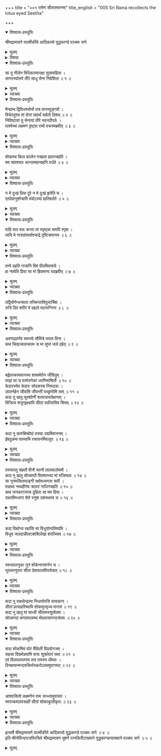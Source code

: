 +++
title = "००५ रामेण सीतास्मरणम्"
title_english = "005 Sri Rama recollects the lotus eyed Seetha"

+++

<details open><summary>विश्वास-प्रस्तुतिः</summary>

श्रीमद्रामायणे वाल्मीकीये आदिकाव्ये युद्धकाण्डे पञ्चमः सर्गः
</details>

<details><summary>मूलम्</summary>

श्रीमद्रामायणे वाल्मीकीये आदिकाव्ये युद्धकाण्डे पञ्चमः सर्गः
</details>

<details><summary>विषयाः</summary>

समुद्रवेलावलोकनाद्युद्दीपकसमुद्दीपित विरहशोकेनरामेण लक्ष्मणप्रति सीतामुद्दिश्य -सपरिशोचनंबहुधाविलापः ॥ १ ॥ तथा लक्ष्मणसमाश्वासितेनतेन सायंसन्ध्योपासनम् ॥ २ ॥

</details>

<details open><summary>विश्वास-प्रस्तुतिः</summary>

सा तु नीलेन विधिवत्स्वारक्षा सुसमाहिता ।  
सागरस्योत्तरे तीरे साधु सेना निवेशिता ॥ १ ॥
</details>

<details><summary>मूलम्</summary>

सा तु नीलेन विधिवत्स्वारक्षा सुसमाहिता ।  
सागरस्योत्तरे तीरे साधु सेना निवेशिता ॥ १ ॥
</details>

<details><summary>व्याख्या</summary>

एवं कृतज्ञत्वमित्रानुरोधित्वपरीक्ष्यकारित्वमहोत्सा हत्वादयः शरण्यत्वौपयिका रामगुणा दर्शिताः । अथ रामस्य कारुण्यरूपं प्रधानगुणं दर्शयितुं सर्गान्तरमारभते – सा त्विति ॥ स्वारक्षा आसमन्ताद्रक्षन्तीत्यारक्षाः शोभनाः आरक्षाः यस्याः सातथोक्ता । विधिवत् नीतिशास्त्रोक्तरीत्या । सुसमाहिता निराकुला । निवेशिता ॥ १ ॥
</details>

<details open><summary>विश्वास-प्रस्तुतिः</summary>

मैन्दश्च द्विविधश्चोभौ तत्र वानरपुङ्गवौ ।  
विचेरतुश्च तां सेनां रक्षार्थं सर्वतो दिशम् ॥ २ ॥  
निविष्टायां तु सेनायां तीरे नदनदीपतेः ।  
पार्श्वस्थं लक्ष्मणं दृष्ट्वा रामो वचनमब्रवीत् ॥ ३ ॥
</details>

<details><summary>मूलम्</summary>

मैन्दश्च द्विविधश्चोभौ तत्र वानरपुङ्गवौ ।  
विचेरतुश्च तां सेनां रक्षार्थं सर्वतो दिशम् ॥ २ ॥  
निविष्टायां तु सेनायां तीरे नदनदीपतेः ।  
पार्श्वस्थं लक्ष्मणं दृष्ट्वा रामो वचनमब्रवीत् ॥ ३ ॥
</details>

<details><summary>व्याख्या</summary>

दिशमिति जात्येकवचनं । दिश इत्यर्थः । उभसर्वतसो ः- इत्यादिना द्वितीया । सर्वत इति सप्तम्यर्थे तसिः । दिशां सर्वेषु प्रदेशेष्वि- त्यर्थः ॥ २ – ३ ॥
</details>

<details open><summary>विश्वास-प्रस्तुतिः</summary>

शोकश्च किल कालेन गच्छता ह्यपगच्छति ।  
मम चापश्यतः कान्तामहन्यहनि वर्धते ॥ ४ ॥
</details>

<details><summary>मूलम्</summary>

शोकश्च किल कालेन गच्छता ह्यपगच्छति ।  
मम चापश्यतः कान्तामहन्यहनि वर्धते ॥ ४ ॥
</details>

<details><summary>व्याख्या</summary>

समुद्रवेलावनाद्युद्दीपकदर्शनादुद्भूतं विरहशोकं सोढुमशक्नुवन् सौमित्रिं प्रत्याह- शोकश्चेत्यादिना ॥ प्रथमश्चकारोऽवधारणे। द्वितीयस्त्वर्थः । शोकः इष्टवस्त्वन्तरवियोगजनितः शोकः । गच्छता कालेन अपगच्छति । किलेत्यैतिह्ये । गच्छत्येवेति प्रसिद्धमिति लौकिका वदन्ति । कान्तामपश्यतो मम तु शोकः । अहन्यहनि वर्धते । लौकिकशोकविलक्षणोमम शोक इतिभावः ॥ ४ ॥
</details>

<details open><summary>विश्वास-प्रस्तुतिः</summary>

न मे दुःखं प्रिया दूरे न मे दुःखं हृतेति च ।  
एतदेवानुशोचामि वयोऽस्या ह्यतिवर्तते ॥ ५ ॥
</details>

<details><summary>मूलम्</summary>

न मे दुःखं प्रिया दूरे न मे दुःखं हृतेति च ।  
एतदेवानुशोचामि वयोऽस्या ह्यतिवर्तते ॥ ५ ॥
</details>

<details><summary>व्याख्या</summary>

ननु शत्रुहृताया दूरे स्थितायास्तस्याः प्रत्याहरणसमर्थस्य तव किं शोकेनेत्याशङक्य न तद्विषयोयं शोकः किंतूपभोगयोग्यस्य प्रियावयसो वैफल्यानुस्मरणादित्याह – न म इति ॥ प्रिया दूरे स्थितेति मे न दुःखं । सुग्रीवेण प्रस्थानेन तस्य निवर्त्यत्वात् । प्रबलरक्षसा हृतेति मे दुःखं नास्ति । तस्य तच्छिरः कृन्तनापनोद्यत्वात् । एतदेवानुशोचामि । इदमेकमेव शोकनिमित्तं । वयोस्या ह्यतिवर्तते गतं यौवनं न प्रत्याहर्तुं शक्य मितिभावः । अत्र यौवनमतिवर्तत इति नार्थः । नित्ययौवनत्वात्तस्याः । किंतु वयोतिवर्तते । व्यर्थतयैवयातीतिभावः । मानुषभावानुसारेण चेदं वचनम् ॥ ५ ॥
</details>

<details open><summary>विश्वास-प्रस्तुतिः</summary>

वाहि वात यतः कन्ता तां स्पृष्ट्वा मामपि स्पृश ।  
त्वयि मे गात्रसंस्पर्शश्चन्द्रे दृष्टिसमागमः ॥ ६ ॥
</details>

<details><summary>मूलम्</summary>

वाहि वात यतः कन्ता तां स्पृष्ट्वा मामपि स्पृश ।  
त्वयि मे गात्रसंस्पर्शश्चन्द्रे दृष्टिसमागमः ॥ ६ ॥
</details>

<details><summary>व्याख्या</summary>

प्रियास्पृष्टद्रव्यस्पर्शस्य विनोदहेतुत्वात्तत्संपादनार्थं वायुं प्रार्थयते-वाहीति ॥ हे वात मेकान्ता यतः यत्र वसति तत्र वाहि गच्छ । तन्त्रगत्वाकिंकरणीयमित्यत्राह- तामिति । न चैतदन्यतः सेत्स्यतीति सदृष्टान्तं दर्शयति — दृष्टिसमागमः चन्द्रे यथा चन्द्राधीनः । तथा मे तद्गात्रसंस्पर्शोपि । त्वयि त्वदधीनः । तथा तदवलोकितं चन्द्रं पश्यन् तत्प्रणालिकया तां दृष्टवानस्मि । तद्वत् तदङ्गस्पृष्टं । त्वां स्पृशन् तामेव स्पृष्टवान्भवेयमित्यर्थः ॥ ६ ॥
</details>

<details open><summary>विश्वास-प्रस्तुतिः</summary>

तन्मे दहति गात्राणि विषं पीतमिवाशये ।  
हा नाथेति प्रिया सा मां ह्रियमाणा यदब्रवीत् ॥ ७ ॥
</details>

<details><summary>मूलम्</summary>

तन्मे दहति गात्राणि विषं पीतमिवाशये ।  
हा नाथेति प्रिया सा मां ह्रियमाणा यदब्रवीत् ॥ ७ ॥
</details>

<details><summary>व्याख्या</summary>

न केवलं वयोतिवर्तनस्मरणमेव व्यथाहेतुः किंतु कारणान्तरमप्यस्तीत्याह – तदिति ॥ तद्वचनं मे आशये हृदये । स्थितं सत् । सदा स्मर्यमाणंसदित्यर्थः । पीतं विषमिव गात्राणि प्रत्यवयवं । दहति । किं तद्वचनं तत्राह – हा नाथेति । सा सर्वान्भोगान्परित्यज्य मया सहागता । ह्रियमाणा सती रावणेन हरणसमये न त्वां कुर्मि दशग्रीव भस्म भस्मार्ह तेजसा इत्युक्तरीत्या पातिव्रत्याग्निना भस्मीकर्तुं समर्थापि तत्तस्य सदृशं भवेत् इत्युक्तरीत्या हा नाथेति मन्नाथत्वमेव पुरस्कृत्य मां यदब्रवीत् तन्मे गात्राणि दहति । एतेन रामशोकः सीताविषयकारुण्य मित्यवगम्यते । परदुःखदुःखित्वं हि कारुण्यम् ॥ ७ ॥
</details>

<details open><summary>विश्वास-प्रस्तुतिः</summary>

तद्वियोगेन्धनवता तच्चिन्ताविपुलार्चिषा ।  
रात्रिं दिवं शरीरं मे दह्यते मदनाग्निना ॥ ८ ॥
</details>

<details><summary>मूलम्</summary>

तद्वियोगेन्धनवता तच्चिन्ताविपुलार्चिषा ।  
रात्रिं दिवं शरीरं मे दह्यते मदनाग्निना ॥ ८ ॥
</details>

<details><summary>व्याख्या</summary>

अथ संतापो जलप्रवेशं विना न शाम्यतीति वक्तुं तस्याग्नित्वं सावयवं रूपयति—तद्वियोगेति ॥ मदनाग्निवर्धकत्वेन वियोगस्येन्धनरूपत्वं । संततत्वेन चिन्ताया ज्वालात्वरूपणं । रात्रिंदिवमिति । अचतुर — इत्यादिना सूत्रेण साधुत्वं । शीतलाशीतलकालाविशेषेण दह्यत इत्यर्थः ॥ ८ ॥
</details>

<details open><summary>विश्वास-प्रस्तुतिः</summary>

अवगाह्यार्णवं स्वप्स्ये सौमित्रे भवता विना ।  
कथं चित्प्रज्वलन्कामः स मा सुप्तं जले दहेत् ॥ ९ ॥
</details>

<details><summary>मूलम्</summary>

अवगाह्यार्णवं स्वप्स्ये सौमित्रे भवता विना ।  
कथं चित्प्रज्वलन्कामः स मा सुप्तं जले दहेत् ॥ ९ ॥
</details>

<details><summary>व्याख्या</summary>

सौमित्रे कान्तास्मारकेण भवता विना अर्णवमवगाह्य स्वप्स्ये । अनेन लक्ष्मणस्य शेषावतारत्वमुक्तं । अर्णवशयनं हि शेषिणैव किं प्रयोजनमित्यत्राह – कथंचिदिति । इदानीं प्रज्वलन् स कामः जले सुप्तं मां कथंचिद्दहेत् कृच्छ्राद्दहेत् मन्दीभवेदित्यर्थः ॥ ९ ॥
</details>

<details open><summary>विश्वास-प्रस्तुतिः</summary>

बह्वेतत्कामयानस्य शक्यमेतेन जीवितुम् ।  
यदहं सा च वामोरुरेकां धरणिमाश्रितौ ॥ १० ॥  
केदारस्येव केदारः सोदकस्य निरूदकः ।  
उपस्नेहेन जीवामि जीवन्तीं यच्छृणोमि ताम् ॥ ११ ॥  
कदा तु खलु सुस्शोणीं शतपत्रायतेक्षणाम् ।  
विजित्य शत्रून्द्रक्ष्यामि सीतां स्फीतामिव श्रियम् ॥ १२ ॥
</details>

<details><summary>मूलम्</summary>

बह्वेतत्कामयानस्य शक्यमेतेन जीवितुम् ।  
यदहं सा च वामोरुरेकां धरणिमाश्रितौ ॥ १० ॥  
केदारस्येव केदारः सोदकस्य निरूदकः ।  
उपस्नेहेन जीवामि जीवन्तीं यच्छृणोमि ताम् ॥ ११ ॥  
कदा तु खलु सुस्शोणीं शतपत्रायतेक्षणाम् ।  
विजित्य शत्रून्द्रक्ष्यामि सीतां स्फीतामिव श्रियम् ॥ १२ ॥
</details>

<details><summary>व्याख्या</summary>

एवं दुःसहदुःखाक्रान्तस्यापि मम जीवनधारणशक्तिस्तया सह एकधरण्याश्रयणात्तज्जीवनप्रवृत्त्युपलम्भाच्च जायत इत्याह-बह्वित्यादिना श्लोकद्वयेन ॥ अहं सा वामोरूश्च एकां धरणिमाश्रिताविति यत् एतद्बहु भूरि जीवनसाधनं । अतः एतेन कामयानस्य विरहिणो मम जीवितुं शक्यं । एकशय्याश्रयणन्यायेन कामिनोरेकधरण्याश्रयणमपि जीवनसाधनं भवतीत्यभिप्रायः ॥ जीवन्तीं तां शृणोमीति यत् तेन । निरूदकः निरुदकः । केदारः वनं । सोदकस्य केदारस्य उपस्नेहेन उपक्लेदेनेव जीवामि ॥ १० – १२ ॥
</details>

<details open><summary>विश्वास-प्रस्तुतिः</summary>

कदा नु चारुबिम्बोष्ठं तस्याः पद्ममिवाननम् ।  
ईषदुन्नम्य पास्यामि रसायनमिवातुरः ॥ १३ ॥
</details>

<details><summary>मूलम्</summary>

कदा नु चारुबिम्बोष्ठं तस्याः पद्ममिवाननम् ।  
ईषदुन्नम्य पास्यामि रसायनमिवातुरः ॥ १३ ॥
</details>

<details><summary>व्याख्या</summary>

रसायनं शरीरसिद्धिकर मौषधविशेषं । आतुरः रोगी । आतुरोभ्य मितोभ्यान्तः इत्यमरः ॥ १३ ॥
</details>

<details open><summary>विश्वास-प्रस्तुतिः</summary>

तस्यास्तु संहतौ पीनौ स्तनौ तालफलोपमौ ।  
कदा नु खलु सोत्कम्पौ श्लिष्यन्त्या मां भजिष्यतः ॥ १४ ॥  
सा नूनमसितापाङ्गी रक्षोमध्यगता सती ।  
मन्नाथा नाथहीनेव त्रातारं नाधिगच्छति ॥ १५ ॥  
कथं जनकराजस्य दुहिता सा मम प्रिया ।  
राक्षसीमध्यगा शेते स्नुषा दशरथस्य च ॥ १६ ॥
</details>

<details><summary>मूलम्</summary>

तस्यास्तु संहतौ पीनौ स्तनौ तालफलोपमौ ।  
कदा नु खलु सोत्कम्पौ श्लिष्यन्त्या मां भजिष्यतः ॥ १४ ॥  
सा नूनमसितापाङ्गी रक्षोमध्यगता सती ।  
मन्नाथा नाथहीनेव त्रातारं नाधिगच्छति ॥ १५ ॥  
कथं जनकराजस्य दुहिता सा मम प्रिया ।  
राक्षसीमध्यगा शेते स्नुषा दशरथस्य च ॥ १६ ॥
</details>

<details><summary>व्याख्या</summary>

संहतौ श्लिष्टौ ॥ १४-१६ ॥
</details>

<details open><summary>विश्वास-प्रस्तुतिः</summary>

कदा विक्षोभ्य रक्षांसि सा विधूयोत्पतिष्यति ।  
विधूय जलदान्नीलाञ्शशिलेखा शरत्स्विव ॥ १७ ॥
</details>

<details><summary>मूलम्</summary>

कदा विक्षोभ्य रक्षांसि सा विधूयोत्पतिष्यति ।  
विधूय जलदान्नीलाञ्शशिलेखा शरत्स्विव ॥ १७ ॥
</details>

<details><summary>व्याख्या</summary>

अविक्षोभ्यरक्षांसीत्येकं पदं । अविक्षोभ्याणि । दुराधर्षाणि रक्षांसि ॥ १७ ॥
</details>

<details open><summary>विश्वास-प्रस्तुतिः</summary>

स्वभावतनुका नूनं शोकेनानशनेन च ।  
भूयस्तनुतरा सीता देशकालविपर्ययात् ॥ १८ ॥
</details>

<details><summary>मूलम्</summary>

स्वभावतनुका नूनं शोकेनानशनेन च ।  
भूयस्तनुतरा सीता देशकालविपर्ययात् ॥ १८ ॥
</details>

<details><summary>व्याख्या</summary>

देशकालविपर्ययात् देशकालयोर्व्यत्यासात् । सुखावहयोर्देशकालयोरपगमा -त्तद्विरुद्धयोरुपगमाच्चेत्यर्थः ॥ १८ ॥
</details>

<details open><summary>विश्वास-प्रस्तुतिः</summary>

कदा नु राक्षसेन्द्रस्य निधायोरसि सायकान् ।  
सीतां प्रत्याहरिष्यामि शोकमुत्सृज्य मानसं ॥ १९ ॥  
कदा नु खलु मां साध्वी सीतामरसुतोपमा ।  
सोत्कण्ठा कण्ठमालम्ब्य मोक्ष्यत्यानन्दजंपयः ॥ २० ॥
</details>

<details><summary>मूलम्</summary>

कदा नु राक्षसेन्द्रस्य निधायोरसि सायकान् ।  
सीतां प्रत्याहरिष्यामि शोकमुत्सृज्य मानसं ॥ १९ ॥  
कदा नु खलु मां साध्वी सीतामरसुतोपमा ।  
सोत्कण्ठा कण्ठमालम्ब्य मोक्ष्यत्यानन्दजंपयः ॥ २० ॥
</details>

<details><summary>व्याख्या</summary>

सीतां प्रत्याहरिष्यामि शोकमुत्सृज्य मानसमिति । सीतां प्रत्याहृत्य कदा नु शोकमुत्स्रक्ष्यामीत्यर्थः । आस्यं व्यादाय स्वपितीतिवत्साधुः ॥ १९-२० ॥
</details>

<details open><summary>विश्वास-प्रस्तुतिः</summary>

कदा शोकमिमं घोरं मैथिली विप्रयोगजम् ।  
सहसा विप्रमोक्ष्यामि वासः शुक्लेतरं यथा ॥ २१ ॥  
एवं विलपतस्तस्य तत्र रामस्य धीमतः ।  
दिनक्षयान्मन्दरुचिर्भास्करोऽस्तमुपागमत् ॥ २२ ॥
</details>

<details><summary>मूलम्</summary>

कदा शोकमिमं घोरं मैथिली विप्रयोगजम् ।  
सहसा विप्रमोक्ष्यामि वासः शुक्लेतरं यथा ॥ २१ ॥  
एवं विलपतस्तस्य तत्र रामस्य धीमतः ।  
दिनक्षयान्मन्दरुचिर्भास्करोऽस्तमुपागमत् ॥ २२ ॥
</details>

<details><summary>व्याख्या</summary>

शुक्लेतरं मलिनम् ॥ २१-२२ ॥
</details>

<details open><summary>विश्वास-प्रस्तुतिः</summary>

आश्वासितो लक्ष्मणेन रामः सन्ध्यामुपासत ।  
स्मरन्कमलपत्राक्षीं सीतां शोकाकुलीकृतः ॥ २३ ॥
</details>

<details><summary>मूलम्</summary>

आश्वासितो लक्ष्मणेन रामः सन्ध्यामुपासत ।  
स्मरन्कमलपत्राक्षीं सीतां शोकाकुलीकृतः ॥ २३ ॥
</details>

<details><summary>व्याख्या</summary>

उपासत उपास्त । भ्रातुरपि लक्ष्मणस्य पुरतो रघुनाथस्यैवंविधवचनप्र- योगस्तस्य सर्वविधसेवकत्वात् । अतो नानौचित्यम् ॥ २३ ॥
</details>

<details open><summary>विश्वास-प्रस्तुतिः</summary>

इत्यार्षे श्रीमद्रामायणे वाल्मीकीये आदिकाव्ये युद्धकाण्डे पञ्चमः सर्गः ॥ ४ ॥  
इति श्रीगोविन्दराजविरचिते श्रीमद्रामायण भूषणे रत्नकिरीटाख्याने युद्धकाण्डव्याख्याने पञ्चमः सर्गः ॥ ५ ॥
</details>

<details><summary>मूलम्</summary>

इत्यार्षे श्रीमद्रामायणे वाल्मीकीये आदिकाव्ये युद्धकाण्डे पञ्चमः सर्गः ॥ ४ ॥  
इति श्रीगोविन्दराजविरचिते श्रीमद्रामायण भूषणे रत्नकिरीटाख्याने युद्धकाण्डव्याख्याने पञ्चमः सर्गः ॥ ५ ॥
</details>

